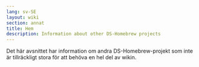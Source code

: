 ```yaml
---
lang: sv-SE
layout: wiki
section: annat
title: Hem
description: Information about other DS-Homebrew projects
---
```


Det här avsnittet har information om andra DS-Homebrew-projekt som inte är tillräckligt stora för att behöva en hel del av wikin.

